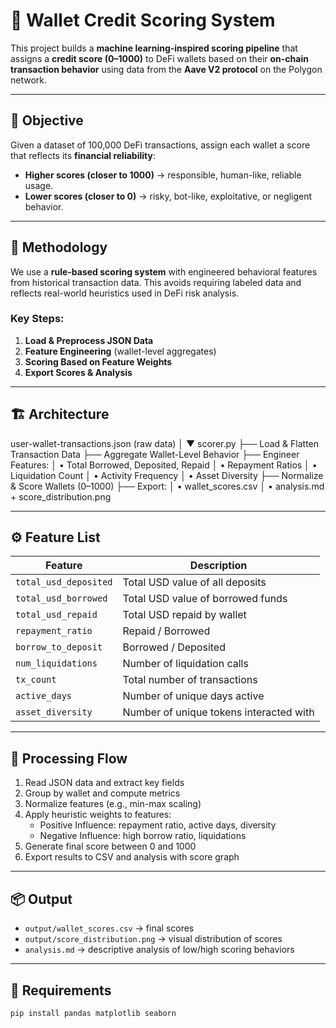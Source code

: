 # 🏦 Wallet Credit Scoring System

This project builds a **machine learning-inspired scoring pipeline** that assigns a **credit score (0–1000)** to DeFi wallets based on their **on-chain transaction behavior** using data from the **Aave V2 protocol** on the Polygon network.

---

## 📌 Objective

Given a dataset of 100,000 DeFi transactions, assign each wallet a score that reflects its **financial reliability**:

- **Higher scores (closer to 1000)** → responsible, human-like, reliable usage.
- **Lower scores (closer to 0)** → risky, bot-like, exploitative, or negligent behavior.

---

## 🧠 Methodology

We use a **rule-based scoring system** with engineered behavioral features from historical transaction data. This avoids requiring labeled data and reflects real-world heuristics used in DeFi risk analysis.

### Key Steps:

1. **Load & Preprocess JSON Data**
2. **Feature Engineering** (wallet-level aggregates)
3. **Scoring Based on Feature Weights**
4. **Export Scores & Analysis**

---

## 🏗️ Architecture

user-wallet-transactions.json (raw data)
│
▼
scorer.py
├── Load & Flatten Transaction Data
├── Aggregate Wallet-Level Behavior
├── Engineer Features:
│ • Total Borrowed, Deposited, Repaid
│ • Repayment Ratios
│ • Liquidation Count
│ • Activity Frequency
│ • Asset Diversity
├── Normalize & Score Wallets (0–1000)
├── Export:
│ • wallet_scores.csv
│ • analysis.md + score_distribution.png

---

## ⚙️ Feature List

| Feature               | Description                             |
| --------------------- | --------------------------------------- |
| `total_usd_deposited` | Total USD value of all deposits         |
| `total_usd_borrowed`  | Total USD value of borrowed funds       |
| `total_usd_repaid`    | Total USD repaid by wallet              |
| `repayment_ratio`     | Repaid / Borrowed                       |
| `borrow_to_deposit`   | Borrowed / Deposited                    |
| `num_liquidations`    | Number of liquidation calls             |
| `tx_count`            | Total number of transactions            |
| `active_days`         | Number of unique days active            |
| `asset_diversity`     | Number of unique tokens interacted with |

---

## 🔁 Processing Flow

1. Read JSON data and extract key fields
2. Group by wallet and compute metrics
3. Normalize features (e.g., min-max scaling)
4. Apply heuristic weights to features:
   - Positive Influence: repayment ratio, active days, diversity
   - Negative Influence: high borrow ratio, liquidations
5. Generate final score between 0 and 1000
6. Export results to CSV and analysis with score graph

---

## 📦 Output

- `output/wallet_scores.csv` → final scores
- `output/score_distribution.png` → visual distribution of scores
- `analysis.md` → descriptive analysis of low/high scoring behaviors

---

## 🚀 Requirements

```bash
pip install pandas matplotlib seaborn
```
